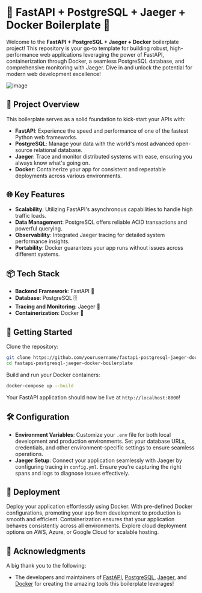 # 🚀 FastAPI + PostgreSQL + Jaeger + Docker Boilerplate 🌟

Welcome to the **FastAPI + PostgreSQL + Jaeger + Docker** boilerplate project! This repository is your go-to template for building robust, high-performance web applications leveraging the power of FastAPI, containerization through Docker, a seamless PostgreSQL database, and comprehensive monitoring with Jaeger. Dive in and unlock the potential for modern web development excellence!

![image](https://github.com/user-attachments/assets/66d965ec-9e44-4871-850d-3289471620a2)

## 🎯 Project Overview

This boilerplate serves as a solid foundation to kick-start your APIs with:

- **FastAPI**: Experience the speed and performance of one of the fastest Python web frameworks.
- **PostgreSQL**: Manage your data with the world's most advanced open-source relational database.
- **Jaeger**: Trace and monitor distributed systems with ease, ensuring you always know what's going on.
- **Docker**: Containerize your app for consistent and repeatable deployments across various environments.

## 🌐 Key Features

- **Scalability**: Utilizing FastAPI's asynchronous capabilities to handle high traffic loads.
- **Data Management**: PostgreSQL offers reliable ACID transactions and powerful querying.
- **Observability**: Integrated Jaeger tracing for detailed system performance insights.
- **Portability**: Docker guarantees your app runs without issues across different systems.

## 📦 Tech Stack

- **Backend Framework**: FastAPI 🐍
- **Database**: PostgreSQL 🗄️
- **Tracing and Monitoring**: Jaeger 👀
- **Containerization**: Docker 🐋

## 🔧 Getting Started

Clone the repository:
```bash
git clone https://github.com/yourusername/fastapi-postgresql-jaeger-docker-boilerplate.git
cd fastapi-postgresql-jaeger-docker-boilerplate
```

Build and run your Docker containers:
```bash
docker-compose up --build
```

Your FastAPI application should now be live at `http://localhost:8000`!

## 🛠️ Configuration

- **Environment Variables**: Customize your `.env` file for both local development and production environments. Set your database URLs, credentials, and other environment-specific settings to ensure seamless operations.
- **Jaeger Setup**: Connect your application seamlessly with Jaeger by configuring tracing in `config.yml`. Ensure you're capturing the right spans and logs to diagnose issues effectively.

## 🚀 Deployment

Deploy your application effortlessly using Docker. With pre-defined Docker configurations, promoting your app from development to production is smooth and efficient. Containerization ensures that your application behaves consistently across all environments. Explore cloud deployment options on AWS, Azure, or Google Cloud for scalable hosting.

## 🤝 Acknowledgments

A big thank you to the following:

- The developers and maintainers of [FastAPI](https://fastapi.tiangolo.com/), [PostgreSQL](https://www.postgresql.org/), [Jaeger](https://www.jaegertracing.io/), and [Docker](https://www.docker.com/) for creating the amazing tools this boilerplate leverages!

